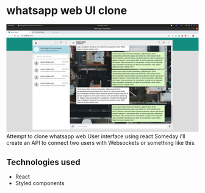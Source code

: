 # whatsapp web UI clone
![Project preview](https://github.com/kibutzzz/whatsapp-clone/blob/master/images/preview.png?raw=true)
Attempt to clone whatsapp web User interface using react
Someday i'll create an API to connect two users with Websockets or something like this.

## Technologies used
- React
- Styled components
